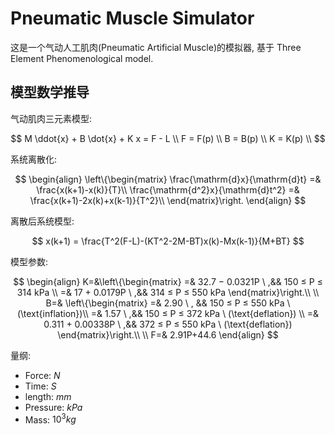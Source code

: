# Pneumatic Muscle Simulator

这是一个气动人工肌肉(Pneumatic Artificial Muscle)的模拟器, 基于 Three Element  Phenomenological model.

## 模型数学推导

气动肌肉三元素模型:

$$
M \ddot{x} + B \dot{x} + K x = F - L \\
F = F(p) \\
B = B(p) \\
K = K(p) \\
$$

系统离散化:

$$
\begin{align}
\left\{\begin{matrix}
\frac{\mathrm{d}x}{\mathrm{d}t} =&  \frac{x(k+1)-x(k)}{T}\\
\frac{\mathrm{d^2}x}{\mathrm{d}t^2} =&  \frac{x(k+1)-2x(k)+x(k-1)}{T^2}\\
\end{matrix}\right.
\end{align}
$$

离散后系统模型:

$$
x(k+1) = \frac{T^2(F-L)-(KT^2-2M-BT)x(k)-Mx(k-1)}{M+BT}
$$

模型参数:

$$
\begin{align}
K=&\left\{\begin{matrix}
=& 32.7 − 0.0321P \ ,&& 150 ≤ P ≤ 314 kPa \\
=& 17 + 0.0179P \ ,&& 314 ≤ P ≤ 550 kPa
\end{matrix}\right.\\
\\
B=& \left\{\begin{matrix}
=& 2.90 \ , && 150 ≤ P ≤ 550 kPa \ (\text{inflation})\\
=& 1.57 \ ,&& 150 ≤ P ≤ 372 kPa \ (\text{deflation}) \\
=& 0.311 + 0.00338P \ ,&& 372 ≤ P ≤ 550 kPa \ (\text{deflation})
\end{matrix}\right.\\
\\
F=& 2.91P+44.6
\end{align}
$$

量纲:

- Force: $N$
- Time: $S$
- length: $mm$
- Pressure: $kPa$
- Mass: $10^3kg$

